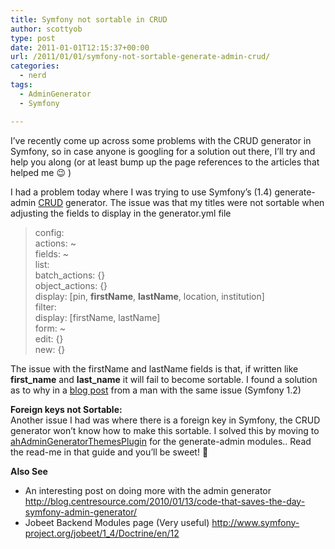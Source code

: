 ```yaml
---
title: Symfony not sortable in CRUD
author: scottyob
type: post
date: 2011-01-01T12:15:37+00:00
url: /2011/01/01/symfony-not-sortable-generate-admin-crud/
categories:
  - nerd
tags:
  - AdminGenerator
  - Symfony

---
```

<p style="clear: both">
  I&#8217;ve recently come up across some problems with the CRUD generator in Symfony, so in case anyone is googling for a solution out there, I&#8217;ll try and help you along (or at least bump up the page references to the articles that helped me 😉 )
</p>

<p style="clear: both">
  I had a problem today where I was trying to use Symfony&#8217;s (1.4) generate-admin <a href="http://en.wikipedia.org/wiki/Create,_read,_update_and_delete#User_interface" onclick="javascript:_gaq.push(['_trackEvent','outbound-article','http://en.wikipedia.org']);">CRUD</a> generator. The issue was that my titles were not sortable when adjusting the fields to display in the generator.yml file
</p>

<blockquote style="clear: both">
  <p>
    config:<br /> actions: ~<br /> fields: ~<br /> list:<br /> batch_actions: {}<br /> object_actions: {}<br /> display: [pin, <strong>firstName</strong>, <strong>lastName</strong>, location, institution]<br /> filter:<br /> display: [firstName, lastName]<br /> form: ~<br /> edit: {}<br /> new: {}
  </p>
</blockquote>

<p style="clear: both">
  The issue with the firstName and lastName fields is that, if written like <strong>first_name</strong> and <strong>last_name</strong> it will fail to become sortable. I found a solution as to why in a <a href="http://oldforum.symfony-project.org/index.php/t/22636/" onclick="javascript:_gaq.push(['_trackEvent','outbound-article','http://oldforum.symfony-project.org']);">blog post</a> from a man with the same issue (Symfony 1.2)
</p>

<p style="clear: both">
  <strong>Foreign keys not Sortable:<br /></strong>Another issue I had was where there is a foreign key in Symfony, the CRUD generator won&#8217;t know how to make this sortable. I solved this by moving to <a href="http://www.symfony-project.org/plugins/ahAdminGeneratorThemesPlugin" onclick="javascript:_gaq.push(['_trackEvent','outbound-article','http://www.symfony-project.org']);" title="">ahAdminGeneratorThemesPlugin</a> for the generate-admin modules.. Read the read-me in that guide and you&#8217;ll be sweet! 🙂
</p>

<p style="clear: both">
  <strong>Also See</strong>
</p>

<ul style="clear: both">
  <li>
    An interesting post on doing more with the admin generator <a href="http://blog.centresource.com/2010/01/13/code-that-saves-the-day-symfony-admin-generator/" onclick="javascript:_gaq.push(['_trackEvent','outbound-article','http://blog.centresource.com']);">http://blog.centresource.com/2010/01/13/code-that-saves-the-day-symfony-admin-generator/</a>
  </li>
  <li>
    Jobeet Backend Modules page (Very useful) <a href="http://www.symfony-project.org/jobeet/1_4/Doctrine/en/12" onclick="javascript:_gaq.push(['_trackEvent','outbound-article','http://www.symfony-project.org']);">http://www.symfony-project.org/jobeet/1_4/Doctrine/en/12</a>
  </li>
</ul>

<br class="final-break" style="clear: both" />
